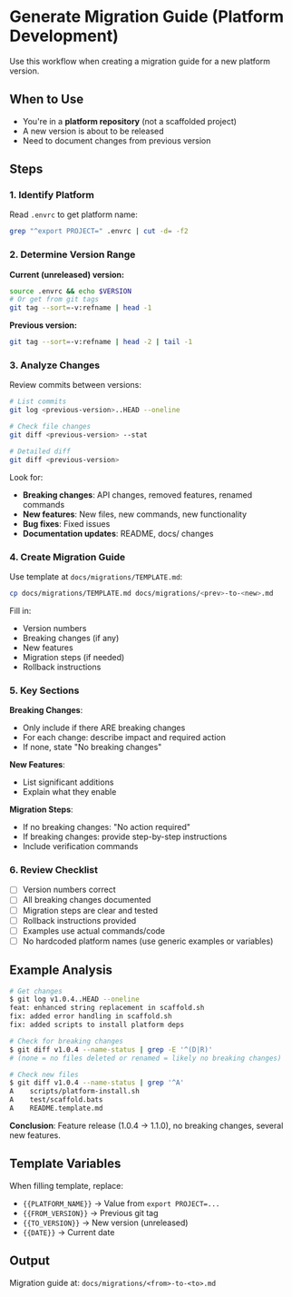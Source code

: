 # Generate Migration Guide (Platform Development)

Use this workflow when creating a migration guide for a new platform version.

## When to Use

- You're in a **platform repository** (not a scaffolded project)
- A new version is about to be released
- Need to document changes from previous version

## Steps

### 1. Identify Platform

Read `.envrc` to get platform name:

```bash
grep "^export PROJECT=" .envrc | cut -d= -f2
```

### 2. Determine Version Range

**Current (unreleased) version:**
```bash
source .envrc && echo $VERSION
# Or get from git tags
git tag --sort=-v:refname | head -1
```

**Previous version:**
```bash
git tag --sort=-v:refname | head -2 | tail -1
```

### 3. Analyze Changes

Review commits between versions:

```bash
# List commits
git log <previous-version>..HEAD --oneline

# Check file changes
git diff <previous-version> --stat

# Detailed diff
git diff <previous-version>
```

Look for:
- **Breaking changes**: API changes, removed features, renamed commands
- **New features**: New files, new commands, new functionality
- **Bug fixes**: Fixed issues
- **Documentation updates**: README, docs/ changes

### 4. Create Migration Guide

Use template at `docs/migrations/TEMPLATE.md`:

```bash
cp docs/migrations/TEMPLATE.md docs/migrations/<prev>-to-<new>.md
```

Fill in:
- Version numbers
- Breaking changes (if any)
- New features
- Migration steps (if needed)
- Rollback instructions

### 5. Key Sections

**Breaking Changes**:
- Only include if there ARE breaking changes
- For each change: describe impact and required action
- If none, state "No breaking changes"

**New Features**:
- List significant additions
- Explain what they enable

**Migration Steps**:
- If no breaking changes: "No action required"
- If breaking changes: provide step-by-step instructions
- Include verification commands

### 6. Review Checklist

- [ ] Version numbers correct
- [ ] All breaking changes documented
- [ ] Migration steps are clear and tested
- [ ] Rollback instructions provided
- [ ] Examples use actual commands/code
- [ ] No hardcoded platform names (use generic examples or variables)

## Example Analysis

```bash
# Get changes
$ git log v1.0.4..HEAD --oneline
feat: enhanced string replacement in scaffold.sh
fix: added error handling in scaffold.sh
fix: added scripts to install platform deps

# Check for breaking changes
$ git diff v1.0.4 --name-status | grep -E '^(D|R)'
# (none = no files deleted or renamed = likely no breaking changes)

# Check new files
$ git diff v1.0.4 --name-status | grep '^A'
A    scripts/platform-install.sh
A    test/scaffold.bats
A    README.template.md
```

**Conclusion**: Feature release (1.0.4 → 1.1.0), no breaking changes, several new features.

## Template Variables

When filling template, replace:
- `{{PLATFORM_NAME}}` → Value from `export PROJECT=...`
- `{{FROM_VERSION}}` → Previous git tag
- `{{TO_VERSION}}` → New version (unreleased)
- `{{DATE}}` → Current date

## Output

Migration guide at: `docs/migrations/<from>-to-<to>.md`
